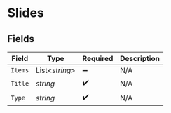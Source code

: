# Slides


## Fields

| Field              | Type               | Required           | Description        |
| ------------------ | ------------------ | ------------------ | ------------------ |
| `Items`            | List<*string*>     | :heavy_minus_sign: | N/A                |
| `Title`            | *string*           | :heavy_check_mark: | N/A                |
| `Type`             | *string*           | :heavy_check_mark: | N/A                |
